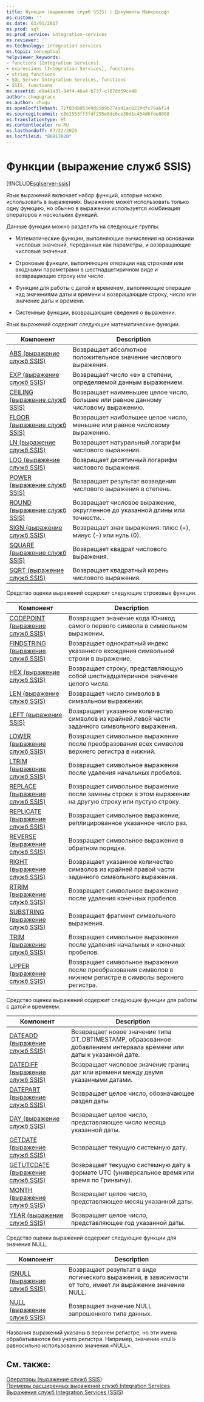 ```yaml
---
title: Функции (выражение служб SSIS) | Документы Майкрософт
ms.custom: ''
ms.date: 03/01/2017
ms.prod: sql
ms.prod_service: integration-services
ms.reviewer: ''
ms.technology: integration-services
ms.topic: conceptual
helpviewer_keywords:
- functions [Integration Services]
- expressions [Integration Services], functions
- string functions
- SQL Server Integration Services, functions
- SSIS, functions
ms.assetid: e9a41a31-94f4-46a4-b737-c707dd59ce48
author: chugugrace
ms.author: chugu
ms.openlocfilehash: 72f03d8d53e9d85b9b274ad1ac821fdfc79a6f24
ms.sourcegitcommit: c8e1553ff3fdf295e8dc6ce30d1c454d6fde8088
ms.translationtype: HT
ms.contentlocale: ru-RU
ms.lasthandoff: 07/22/2020
ms.locfileid: "86917020"
---
```

# <a name="functions-ssis-expression"></a>Функции (выражение служб SSIS)

[!INCLUDE[sqlserver-ssis](../../includes/applies-to-version/sqlserver-ssis.md)]


  Язык выражений включает набор функций, которые можно использовать в выражениях. Выражение может использовать только одну функцию, но обычно в выражении используется комбинация операторов и нескольких функций.  
  
 Данные функции можно разделить на следующие группы:  
  
-   Математические функции, выполняющие вычисления на основании числовых значений, переданных как параметры, и возвращающие числовые значения.  
  
-   Строковые функции, выполняющие операции над строками или входными параметрами в шестнадцетиричном виде и возвращающие строку или число.  
  
-   Функции для работы с датой и временем, выполняющие операции над значениями даты и времени и возвращающие строку, число или значение даты и времени.  
  
-   Системные функции, возвращающие сведения о выражении.  
  
 Язык выражений содержит следующие математические функции.  
  
|Компонент|Description|  
|--------------|-----------------|  
|[ABS (выражение служб SSIS)](../../integration-services/expressions/abs-ssis-expression.md)|Возвращает абсолютное положительное значение числового выражения.|  
|[EXP (выражение служб SSIS)](../../integration-services/expressions/exp-ssis-expression.md)|Возвращает число «е» в степени, определяемой данным выражением.|  
|[CEILING (выражение служб SSIS)](../../integration-services/expressions/ceiling-ssis-expression.md)|Возвращает наименьшее целое число, большее или равное данному числовому выражению.|  
|[FLOOR (выражение служб SSIS)](../../integration-services/expressions/floor-ssis-expression.md)|Возвращает наибольшее целое число, меньшее или равное числовому выражению.|  
|[LN (выражение служб SSIS)](../../integration-services/expressions/ln-ssis-expression.md)|Возвращает натуральный логарифм числового выражения.|  
|[LOG (выражение служб SSIS)](../../integration-services/expressions/log-ssis-expression.md)|Возвращает десятичный логарифм числового выражения.|  
|[POWER (выражение служб SSIS)](../../integration-services/expressions/power-ssis-expression.md)|Возвращает результат возведения числового выражения в степень.|  
|[ROUND (выражение служб SSIS)](../../integration-services/expressions/round-ssis-expression.md)|Возвращает числовое выражение, округленное до указанной длины или точности. .|  
|[SIGN (выражение служб SSIS)](../../integration-services/expressions/sign-ssis-expression.md)|Возвращает знак выражения: плюс (+), минус (-) или нуль (0).|  
|[SQUARE (выражение служб SSIS)](../../integration-services/expressions/square-ssis-expression.md)|Возвращает квадрат числового выражения.|  
|[SQRT (выражение служб SSIS)](../../integration-services/expressions/sqrt-ssis-expression.md)|Возвращает квадратный корень числового выражения.|  
  
 Средство оценки выражений содержит следующие строковые функции.  
  
|Компонент|Description|  
|--------------|-----------------|  
|[CODEPOINT (выражение служб SSIS)](../../integration-services/expressions/codepoint-ssis-expression.md)|Возвращает значение кода Юникод самого первого символа в символьном выражении.|  
|[FINDSTRING (выражение служб SSIS)](../../integration-services/expressions/findstring-ssis-expression.md)|Возвращает однократный индекс указанного вхождения символьной строки в выражение.|  
|[HEX (выражение служб SSIS)](../../integration-services/expressions/hex-ssis-expression.md)|Возвращает строку, представляющую собой шестнадцатеричное значение целого числа.|  
|[LEN (выражение служб SSIS)](../../integration-services/expressions/len-ssis-expression.md)|Возвращает число символов в символьном выражении.|  
|[LEFT (выражение SSIS)](../../integration-services/expressions/left-ssis-expression.md)|Возвращает указанное количество символов из крайней левой части заданного символьного выражения.|  
|[LOWER (выражение служб SSIS)](../../integration-services/expressions/lower-ssis-expression.md)|Возвращает символьное выражение после преобразования всех символов верхнего регистра в нижний.|  
|[LTRIM (выражение служб SSIS)](../../integration-services/expressions/ltrim-ssis-expression.md)|Возвращает символьное выражение после удаления начальных пробелов.|  
|[REPLACE (выражение служб SSIS)](../../integration-services/expressions/replace-ssis-expression.md)|Возвращает символьное выражение после замены строки в этом выражении на другую строку или пустую строку.|  
|[REPLICATE (выражение служб SSIS)](../../integration-services/expressions/replicate-ssis-expression.md)|Возвращает символьное выражение, реплицированное указанное число раз.|  
|[REVERSE (выражение служб SSIS)](../../integration-services/expressions/reverse-ssis-expression.md)|Возвращает символьное выражение в обратном порядке.|  
|[RIGHT (выражение служб SSIS)](../../integration-services/expressions/right-ssis-expression.md)|Возвращает указанное количество символов из крайней правой части заданного символьного выражения.|  
|[RTRIM (выражение служб SSIS)](../../integration-services/expressions/rtrim-ssis-expression.md)|Возвращает символьное выражение после удаления конечных пробелов.|  
|[SUBSTRING (выражение служб SSIS)](../../integration-services/expressions/substring-ssis-expression.md)|Возвращает фрагмент символьного выражения.|  
|[TRIM (выражение служб SSIS)](../../integration-services/expressions/trim-ssis-expression.md)|Возвращает символьное выражение после удаления начальных и конечных пробелов.|  
|[UPPER (выражение служб SSIS)](../../integration-services/expressions/upper-ssis-expression.md)|Возвращает символьное выражение после преобразования символов в нижнем регистре в символы верхнего регистра.|  
  
 Средство оценки выражений содержит следующие функции для работы с датой и временем.  
  
|Компонент|Description|  
|--------------|-----------------|  
|[DATEADD (выражение служб SSIS)](../../integration-services/expressions/dateadd-ssis-expression.md)|Возвращает новое значение типа DT_DBTIMESTAMP, образованное добавлением интервала времени или даты к указанной дате.|  
|[DATEDIFF (выражение служб SSIS)](../../integration-services/expressions/datediff-ssis-expression.md)|Возвращает числовое значение границ дат или времени между двумя указанными датами.|  
|[DATEPART (выражение служб SSIS)](../../integration-services/expressions/datepart-ssis-expression.md)|Возвращает целое число, обозначающее раздел даты.|  
|[DAY (выражение служб SSIS)](../../integration-services/expressions/day-ssis-expression.md)|Возвращает целое число, представляющее число месяца указанной даты.|  
|[GETDATE (выражение служб SSIS)](../../integration-services/expressions/getdate-ssis-expression.md)|Возвращает текущую системную дату.|  
|[GETUTCDATE (выражение служб SSIS)](../../integration-services/expressions/getutcdate-ssis-expression.md)|Возвращает текущую системную дату в формате UTC (универсальное время или время по Гринвичу).|  
|[MONTH (выражение служб SSIS)](../../integration-services/expressions/month-ssis-expression.md)|Возвращает целое число, представляющее месяц указанной даты.|  
|[YEAR (выражение служб SSIS)](../../integration-services/expressions/year-ssis-expression.md)|Возвращает целое число, представляющее год указанной даты.|  
  
 Средство оценки выражений содержит следующие функции для значения NULL.  
  
|Компонент|Description|  
|--------------|-----------------|  
|[ISNULL (выражение служб SSIS)](../../integration-services/expressions/isnull-ssis-expression.md)|Возвращает результат в виде логического выражения, в зависимости от того, имеет ли выражение значение NULL.|  
|[NULL (выражение служб SSIS)](../../integration-services/expressions/null-ssis-expression.md)|Возвращает значение NULL запрошенного типа данных.|  
  
 Названия выражений указаны в верхнем регистре, но эти имена обрабатываются без учета регистра. Например, значение «null» равносильно использованию значения «NULL».  
  
## <a name="see-also"></a>См. также:  
 [Операторы (выражение служб SSIS)](../../integration-services/expressions/operators-ssis-expression.md)   
 [Примеры расширенных выражений служб Integration Services](../../integration-services/expressions/examples-of-advanced-integration-services-expressions.md)   
 [Выражения служб Integration Services (SSIS)](../../integration-services/expressions/integration-services-ssis-expressions.md)  
  
  
